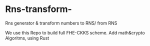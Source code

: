 # Rns-transform-
Rns generator &amp; transform numbers to RNS/ from RNS 

We use this Repo to build full FHE-CKKS scheme. Add math&crypto Algoritms, using Rust
